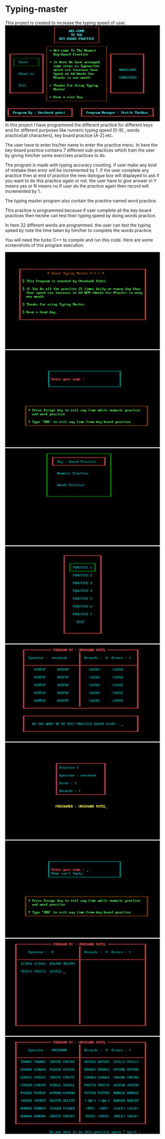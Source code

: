 # Typing-master

This project is created to increase the typing speed of user. 
![Image not found](https://github.com/VrushankPatel/Typing-master/blob/master/ScreenShots/1.png)
<br>
In this project I have programmed the different practice for different keys and for different purposes like numeric typing speed [0-9] , words practice[all characters], key board practice [A-Z] etc.

The user have to enter his/her name to enter the practice menu.
In here the key-board practice contains 7 different sub-practices which train the user by giving him/her some exercises practices to do.

The program is made with typing accuracy counting. if user make any kind of mistake then error will be incremented by 1.
If the user complete any practice then at end of practice the new dialogue box will displayed to ask if you want to do this practice again or not. the user have to give answer in Y means yes or N means no.If user do the practice again then record will incremented by 1.

The typing master program also contain the practice named word practice.

This practice is programmed because if user complete all the key-board practices then he/she can test their typing speed by doing words practice.

In here 32 different words are programmed .the user can test the typing speed by note the time taken by him/her to complete the words practice.

You will need the turbo C++ to compile and run this code.
Here are some screenshots of this program execution.

![Image not found](https://github.com/VrushankPatel/Typing-master/blob/master/ScreenShots/2.png)
![Image not found](https://github.com/VrushankPatel/Typing-master/blob/master/ScreenShots/3.png)
![Image not found](https://github.com/VrushankPatel/Typing-master/blob/master/ScreenShots/4.png)
![Image not found](https://github.com/VrushankPatel/Typing-master/blob/master/ScreenShots/5.png)
![Image not found](https://github.com/VrushankPatel/Typing-master/blob/master/ScreenShots/6.png)
![Image not found](https://github.com/VrushankPatel/Typing-master/blob/master/ScreenShots/7.png)
![Image not found](https://github.com/VrushankPatel/Typing-master/blob/master/ScreenShots/8.png)
![Image not found](https://github.com/VrushankPatel/Typing-master/blob/master/ScreenShots/9.png)
![Image not found](https://github.com/VrushankPatel/Typing-master/blob/master/ScreenShots/10.png)
